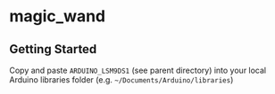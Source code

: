 # magic_wand

## Getting Started

Copy and paste `ARDUINO_LSM9DS1` (see parent directory) into your local Arduino libraries folder (e.g. `~/Documents/Arduino/libraries`)